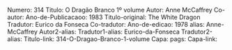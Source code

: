 Numero: 314
Titulo: O Dragão Branco 1º volume
Autor: Anne McCaffrey
Co-autor: 
Ano-de-Publicacaoo: 1983
Titulo-original: The White Dragon
Tradutor: Eurico da Fonseca
Co-tradutor: 
Ano-de-edicao: 1978
alias: Anne-McCaffrey
Autor2-alias: 
Tradutor1-alias: Eurico-da-Fonseca
Tradutor2-alias: 
Titulo-link: 314-O-Dragao-Branco-1-volume
Capa: 
pags: 
Capa-link: